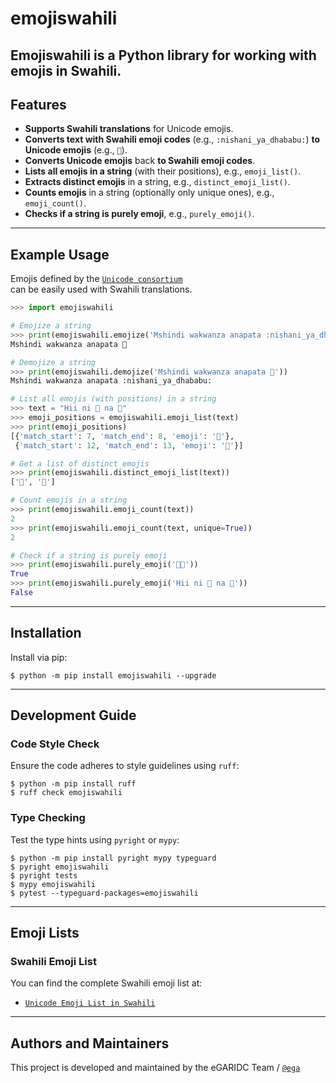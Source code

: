# emojiswahili

**Emojiswahili** is a Python library for working with emojis in Swahili.
---

## Features

- **Supports Swahili translations** for Unicode emojis.
- **Converts text with Swahili emoji codes** (e.g., `:nishani_ya_dhababu:`) **to Unicode emojis** (e.g., `🥇`).
- **Converts Unicode emojis** back **to Swahili emoji codes**.
- **Lists all emojis in a string** (with their positions), e.g., `emoji_list()`.
- **Extracts distinct emojis** in a string, e.g., `distinct_emoji_list()`.
- **Counts emojis** in a string (optionally only unique ones), e.g., `emoji_count()`.
- **Checks if a string is purely emoji**, e.g., `purely_emoji()`.

---


## Example Usage

Emojis defined by the [`Unicode consortium`](https://unicode.org/emoji/charts/full-emoji-list.html)  
can be easily used with Swahili translations.

```python 
>>> import emojiswahili

# Emojize a string
>>> print(emojiswahili.emojize('Mshindi wakwanza anapata :nishani_ya_dhababu:'))
Mshindi wakwanza anapata 🥇

# Demojize a string
>>> print(emojiswahili.demojize('Mshindi wakwanza anapata 🥇'))
Mshindi wakwanza anapata :nishani_ya_dhababu:

# List all emojis (with positions) in a string
>>> text = "Hii ni 🥇 na 🥈"
>>> emoji_positions = emojiswahili.emoji_list(text)
>>> print(emoji_positions)
[{'match_start': 7, 'match_end': 8, 'emoji': '🥇'},
 {'match_start': 12, 'match_end': 13, 'emoji': '🥈'}]

# Get a list of distinct emojis
>>> print(emojiswahili.distinct_emoji_list(text))
['🥇', '🥈']

# Count emojis in a string
>>> print(emojiswahili.emoji_count(text))
2
>>> print(emojiswahili.emoji_count(text, unique=True))
2

# Check if a string is purely emoji
>>> print(emojiswahili.purely_emoji('🥇🥈'))
True
>>> print(emojiswahili.purely_emoji('Hii ni 🥇 na 🥈'))
False

```

---

## Installation

Install via pip:

```console
$ python -m pip install emojiswahili --upgrade
```

---

## Development Guide

### Code Style Check

Ensure the code adheres to style guidelines using `ruff`:

```console
$ python -m pip install ruff
$ ruff check emojiswahili
```

### Type Checking

Test the type hints using `pyright` or `mypy`:

```console
$ python -m pip install pyright mypy typeguard
$ pyright emojiswahili
$ pyright tests
$ mypy emojiswahili
$ pytest --typeguard-packages=emojiswahili
```

---

## Emoji Lists

### Swahili Emoji List

You can find the complete Swahili emoji list at:

- [`Unicode Emoji List in Swahili`](https://emojiterra.com/keyboard/sw)  

---

## Authors and Maintainers

This project is developed and maintained by the eGARIDC Team / [`@ega`](https://ega.go.tz/)
